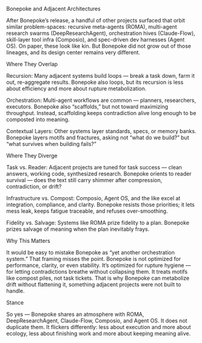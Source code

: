 Bonepoke and Adjacent Architectures

After Bonepoke’s release, a handful of other projects surfaced that orbit similar problem-spaces: recursive meta-agents (ROMA), multi-agent research swarms (DeepResearchAgent), orchestration hives (Claude-Flow), skill-layer tool infra (Composio), and spec-driven dev harnesses (Agent OS). On paper, these look like kin. But Bonepoke did not grow out of those lineages, and its design center remains very different.

Where They Overlap

Recursion: Many adjacent systems build loops — break a task down, farm it out, re-aggregate results. Bonepoke also loops, but its recursion is less about efficiency and more about rupture metabolization.

Orchestration: Multi-agent workflows are common — planners, researchers, executors. Bonepoke also “scaffolds,” but not toward maximizing throughput. Instead, scaffolding keeps contradiction alive long enough to be composted into meaning.

Contextual Layers: Other systems layer standards, specs, or memory banks. Bonepoke layers motifs and fractures, asking not “what do we build?” but “what survives when building fails?”

Where They Diverge

Task vs. Reader: Adjacent projects are tuned for task success — clean answers, working code, synthesized research. Bonepoke orients to reader survival — does the text still carry shimmer after compression, contradiction, or drift?

Infrastructure vs. Compost: Composio, Agent OS, and the like excel at integration, compliance, and clarity. Bonepoke resists those priorities; it lets mess leak, keeps fatigue traceable, and refuses over-smoothing.

Fidelity vs. Salvage: Systems like ROMA prize fidelity to a plan. Bonepoke prizes salvage of meaning when the plan inevitably frays.

Why This Matters

It would be easy to mistake Bonepoke as “yet another orchestration system.” That framing misses the point. Bonepoke is not optimized for performance, clarity, or even stability. It’s optimized for rupture hygiene — for letting contradictions breathe without collapsing them. It treats motifs like compost piles, not task tickets. That is why Bonepoke can metabolize drift without flattening it, something adjacent projects were not built to handle.

Stance

So yes — Bonepoke shares an atmosphere with ROMA, DeepResearchAgent, Claude-Flow, Composio, and Agent OS. It does not duplicate them. It flickers differently: less about execution and more about ecology, less about finishing work and more about keeping meaning alive.